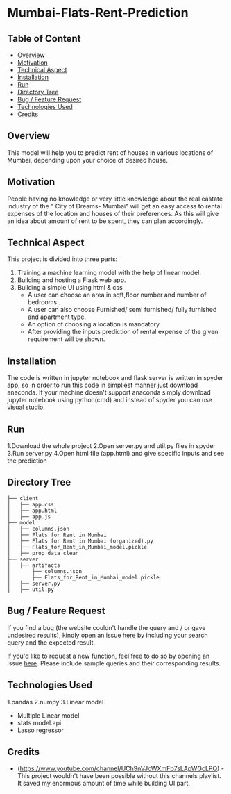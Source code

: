 # Mumbai-Flats-Rent-Prediction

## Table of Content
  * [Overview](#overview)
  * [Motivation](#motivation)
  * [Technical Aspect](#technical-aspect)
  * [Installation](#installation)
  * [Run](#run)
  * [Directory Tree](#directory-tree)
  * [Bug / Feature Request](#bug---feature-request)
  * [Technologies Used](#technologies-used)
  * [Credits](#credits)

## Overview
This model will help you to predict rent of houses in various locations of Mumbai, depending upon your choice of desired house.

## Motivation
People having no knowledge or very little knowledge about the real eastate industry of the " City of Dreams- Mumbai" will get an easy access to rental expenses of the location and houses of their preferences. As this will give an idea about amount of rent to be spent, they can plan accordingly.

## Technical Aspect
This project is divided into three parts:
1. Training a machine learning model with the help of linear model. 
2. Building and hosting a Flask web app.
3. Building a simple UI using html & css
    - A user can choose an area in sqft,floor number and number of bedrooms .
    - A user can also choose Furnished/ semi furnished/ fully furnished and apartment type.
    - An option of choosing a location is mandatory
    - After providing the inputs prediction of rental expense of the given requirement will be shown.

## Installation
The code is written in jupyter notebook and flask server is written in spyder app, so in order to run this code in simpliest manner just download anaconda. 
If your machine doesn't support anaconda simply download jupyter notebook using python(cmd) and instead of spyder you can use visual studio.

## Run
1.Download the whole project 
2.Open server.py and util.py files in spyder 
3.Run server.py 
4.Open html file (app.html) and give specific inputs and see the prediction


## Directory Tree 
```
├── client 
│   ├── app.css
│   ├── app.html
│   ├── app.js
├── model
│   ├── columns.json
│   ├── Flats for Rent in Mumbai
│   ├── Flats for Rent in Mumbai (organized).py
│   ├── Flats_for_Rent_in_Mumbai_model.pickle
│   ├── prop_data_clean
├── server
│   ├── artifacts
│       ├── columns.json
│       ├── Flats_for_Rent_in_Mumbai_model.pickle
│   ├── server.py
│   ├── util.py

```

## Bug / Feature Request
If you find a bug (the website couldn't handle the query and / or gave undesired results), kindly open an issue [here](https://github.com/rsp25/Mumbai-Flats-Rent-Prediction/issues/new) by including your search query and the expected result.

If you'd like to request a new function, feel free to do so by opening an issue [here](https://github.com/rsp25/Mumbai-Flats-Rent-Prediction/issues/new). Please include sample queries and their corresponding results.

## Technologies Used

1.pandas 
2.numpy
3.Linear model
  - Multiple Linear model
  - stats model.api
  - Lasso regressor

## Credits
- (https://www.youtube.com/channel/UCh9nVJoWXmFb7sLApWGcLPQ) - This project wouldn't have been possible without this channels playlist. It saved my enormous amount of time while building UI part. 
